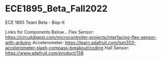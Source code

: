 # ECE1895_Beta_Fall2022
ECE 1895 Team Beta  - Bop-It

Links for Components Below...
Flex Sensor: https://circuitdigest.com/microcontroller-projects/interfacing-flex-sensor-with-arduino
Accelerometer: https://learn.adafruit.com/lsm303-accelerometer-slash-compass-breakout/coding
Hall Sensor: https://www.adafruit.com/product/158
